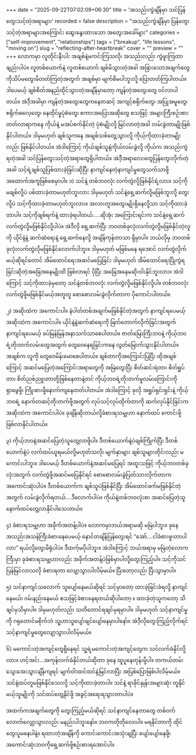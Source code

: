 +++
date = "2025-09-22T07:02:09+06:30"
title = 'အသည်းကွဲချိန်မှာ သင်ပြန်တွေးသင့်တဲ့အရာများ'
recorded = false
description = "အသည်းကွဲချိန်မှာ ပြန်တွေးသင့်တဲ့အရာများအကြောင်း ဆွေးနွေးထားသော အတွေးအခေါ်များ"
categories = ["self-improvement", "relationships"]
tags = ["breakup", "life lessons", "moving on"]
slug = "reflecting-after-heartbreak"
cover = ""
preview = ""
+++
လောကမှာ လူတိုင်းနီးပါး အချစ်နဲ့မကင်းကြသလို၊ အသည်းလည်း ကွဲဖူးကြတာချည်းပါပဲ။ လူတစ်ယောက်နဲ့ လူတစ်ယောက် ချစ်မိသွားတဲ့အခါ အခြားသောအချက်တွေကိုသိပ်မတွေးမိတတ်ကြတဲ့အတွက် အချစ်မှာ မျက်စိမပါဘူးလို့ ပြောတတ်ကြပါတယ်။ ဒါပေမယ့် ချစ်စိတ်အနည်ထိုင်သွားတဲ့အချိန်မှာတော့ ကျန်တဲ့အတွေးတွေ ဝင်လာပါတယ်။ အဲဒီ့အခါမှာ ကျန်တဲ့အတွေးတွေကနေတဆင့် အကျင့်စရိုက်တွေ၊ အပြုအမူတွေ၊ စရိုက်ဓလေ့တွေ၊ နေထိုင်မှုပုံစံတွေ၊ စကားအပြောအဆိုတွေ စသဖြင့် အများကြီးစဉ်းစားတတ်လာရာကနေ ကိုယ်နဲ့ မအပ်စက်နိုင်တဲ့ ပုံစံမျိုးလို့ မြင်လာတဲ့အခါ လမ်းခွဲတာမျိုးဖြစ်နိုင်ပါတယ်။ ဒါမှမဟုတ် ချစ်သူကနေ အချစ်သစ်တွေ့သွားလို့ ကိုယ့်ကိုထားခဲ့တာမျိုးလည်း ဖြစ်နိုင်ပါတယ်။ အဲဒါကြောင့် ကိုယ်ချစ်သူနဲ့ကိုယ်လမ်းခွဲလို့ ကိုယ်က အသည်းကွဲရတဲ့အခါ သင်ပြန်တွေးသင့်တဲ့အရာတွေရှိပါတယ်။ အဲဒီ့အရာလေးတွေပြန်တွေးလိုက်တဲ့အခါ သင့်ရဲ့ချစ်သူပြစ်ထားခဲ့ခြင်းဆိုပြီး နာကျင်နေတဲ့နာကျင်မှုတွေသက်သာဖို့အထောက်အကူဖြစ်စေမှာပါ။
၁) သင်နဲ့ တစ်ဘဝလုံး လက်တွဲလို့ဖြစ်နိုင်ရဲ့လား။
သင့်ကိုမချစ်လို့ပဲ ပစ်ထားခဲ့တာမဟုတ်ဘူးလား ဒါမှမဟုတ် သင်နဲ့ရှေ့ဆက်လို့မဖြစ်ဘူးလို့ တွေးလို့ပဲ သင့်ကိုထားခဲ့တာမဟုတ်ဘူးလား။ အလားတူအတွေးမျိုးရှိနေလို့သာ သင့်ကိုထားခဲ့တာပါ။ သင့်ကိုချစ်ရက်နဲ့ ထားခဲ့ရပါတယ်…..ဆိုအုံး အကြောင်းရင်းက သင်နဲ့ရှေ့ဆက်လက်တွဲလို့မဖြစ်နိုင်လို့ပါပဲ။ အဲဒီလို ရှေ့ဆက်ပြီး ဘဝတစ်ခုလုံးလက်တွဲလို့မဖြစ်နိုင်တဲ့လူကို ယိုင်နဲ့နဲ့ ဆက်ဆံရေးနဲ့ ရှေ့ဆက်နေလို့ အချိန်ကုန်တာသာ ရှိမှာပါ။ ဘယ်လိုမှ ဘဝတစ်ခုလုံးလက်တွဲလိုမဖြစ်နိုင်လောက်ပါဘူး။ ဒါမှမဟုတ် မဖြစ်မနေ ရအောင် လက်တွဲလိုက်မယ့်ဆိုရင်တောင် အိမ်ထောင်ရေးအဆင်မပြေခြင်း ဒါမှမဟုတ် အိမ်ထောင်ရေးပြိုကွဲရခြင်းဆိုတဲ့အခြေအနေမျိုးထိ ဖြစ်လာရင် ပိုပြီး အခြေအနေမဆိုးဝါးနိုင်ဘူးလား။ အဲဒါကြောင့် သင့်ကိုထားခဲ့မှတော့ သင်နဲ့တစ်ဘဝလုံး လက်တွဲလို့မဖြစ်နိုင်လို့ပါ။ တစ်ဘဝလုံးလက်တွဲဖို့မဖြစ်နိုင်မယ့်အတူတူ စောစောလမ်းခွဲလိုက်တာက ပိုကောင်းပါတယ်။

၂) အဆိုးထဲက အကောင်းပါ။
နံပါတ်တစ်အချက်မဖြစ်နိုင်တဲ့အတွက် နာကျင်ရပေမယ့် အဆိုးထဲက အကောင်းပါ။ ယိုင်နဲ့နဲ့ဆက်ဆံရေးကို ဖြတ်တောက်လိုက်ခြင်းအတွက် နာကျင်ရပေမယ့် ခပ်မြန်မြန်အနာသက်သာစေပါတယ်။ ဇာတ်မြောကြီးဘဝနဲ့ ကိုယ့်ဘဝရဲ့တိုးတက်လမ်းတွေအတွက် တွေဝေနေရခြင်းကနေ လွတ်မြောက်သွားနိုင်ပါတယ်။ အချစ်က လူကို တွေဝေမိန်းမောစေပါတယ်။ ချစ်တာကိုအကြောင်းပြပြီး ထိုအချစ်ကြောင့် အဆင်မပြေတဲ့အကြောင်းအရာတွေကို အမြဲတွေးပြီး စိတ်ဆင်းရဲတာ၊ စိတ်ရှုပ်တာ၊ စိတ်ညစ်ညူးတာတို့ဖြစ်နေတာနဲ့တင် ကိုယ့်ဘဝရဲ့တိုးတက်မှုလမ်းကြောင်းကို ရှာဖွေဖို့၊ ကြိုးစားဖို့နောက်ကျနေတတ်ပါတယ်။ အဲဒါကြောင့် ခုလို အရှုပ်ရှင်းရှင်းနဲ့ ကိုယ့်ဘဝရဲ့ နောက်တဆင့်တိုးတက်ဖို့အတွက် လုပ်သင့်လုပ်ထိုက်တာကို ဆက်လုပ်နိုင်ခြင်းက အဆိုးထဲက အကောင်းပါပဲ။ ခုချိန်ဆိုးတယ်လို့ခံစားရသမျှဟာ နောက်ထပ် ကောင်းဖို့ဖြစ်လာနိုင်ပါတယ်။

၃) ကိုယ့်ဘဝနဲ့အဆင်ပြေတဲ့သူတွေ့လာဖို့ပါ။
ဒီတစ်ယောက်နဲ့ပဲချစ်ကြိုက်ပြီး ဒီတစ်ယောက်နဲ့ပဲ လက်ထပ်ယူရမယ်လို့မဟုတ်သလို၊ မျက်နှာများ ချစ်သူများတိုင်းလည်း မကောင်းပါဘူး။ ဒါပေမယ့် ဒီတစ်ယောက်နဲ့အဆင်မပြေရင် အထူးသဖြင့် ကိုယ့်ဘဝတစ်ခုလုံးအတွက် လက်တွဲဖို့အဆင်မပြေနိုင်ရင် စောစောလမ်းခွဲပြတ်သားလိုက်တာက အကောင်းဆုံးပါပဲ။ ဒီတစ်ယောက်က ချစ်သူပဲဖြစ်နိုင်ပြီး အိမ်ထောင်ဖက်မဖြစ်နိုင်တဲ့အတွက် လမ်းခွဲလိုက်ရတယ်….ဒီလောက်ပါပဲ။ ကိုယ်နဲ့တစ်ဘဝလုံးစာ အဆင်ပြေတဲ့သူ နောက်ထပ်တွေ့လာနိုင်ပါသေးတယ်။

၄) ခံစားရသမျှဟာ အခိုက်အတန့်ပါပဲ။
လောကမှာဘယ်အရာမဆို မမြဲပါဘူး။ ခုနေ အသည်းအသန်ကြီးခံစားနေပေမယ့် နောင်တချိန်ပြန်တွေးရင် “အော်….ငါခံစားဖူးတာပါလား” ရယ်လို့တွေးမိရုံပါပဲ။ ဒီထက့်မပိုပါဘူး။ အဲဒါကြောင့် ဘယ်အရာမှ မမြဲတဲ့လောကကြီးမှာ ခုခံစားရသမျှဟာလည်း အခိုက်အတန့်ပဲဖြစ်မှာပါလို့တွေးကြည့်ပါ။ သင့်ကိုသင်ပြန်မြင်လာသလို ခံစားရတာ လျော့သွားပါလိမ့်မယ်။ ပြီးတော့လည်း ပြီးသွာမှာပါ။

၅) သင်နာကျင်သလောက် သူပျော်နေမယ်ဆိုရင်
သင့်မှာတော့ ထားခဲ့ခြင်းခံရလို့ နာကျင်နေမယ်၊ ဝမ်းနည်းနေမယ် စသဖြင့်ခံစားနေရတယ်ဆိုပါတော့ ။ ထားခဲ့တဲ့သူကတော့ သိချင်မှသိမှာပါ။ ဒါမှမဟုတ်လည်း သတိတောင်ရချင်မှရမှာပါ။ ဒါမှမဟုတ် သင့်နာကျင်မှုကို ဂရုတောင်မစိုက်ဘဲ သူ့ဟာသူပျော်ချင်ပျော်နေမှာပါနော်။ အဲဒီ့လိုတွေးကြည့်လိုက်ရင် သင့်နာကျင်မှုတွေလျော့သွားပါလိမ့်မယ်။

၆) မကောင်းတဲ့အကျင့်တွေရှိနေရင်
သူ့ရဲ့မကောင်းတဲ့အကျင့်တွေက သင်လက်ခံနိုင်လို့လား။ ဟင့်အင်း…အကုန်လက်ခံနိုင်တယ်ဆိုတာ ခုနေ ထူပူနေတုန်းမို့ပါ။ တကယ်တမ်းသွေးအေးသွားချိန်ကျရင် မျက်ဝါးထင်ထင်နဲ့မြင်လာပြီး အပြစ်ပြောဖြစ်ပါလိမ့်မယ်။ သင်နဲ့ထပ်တူမဖြစ်နိုင်သေးလို့ သင့်ကိုထားခဲ့တာပါ။ သင်နဲ့ ရာခိုင်နှုန်းအများဆုံး တူနိုင်မယ့်သူမျိုးကို သင်ထပ်တွေ့နိုင်ဖို့ အခွင့်အရေးရသွားတာပါပဲ။

အထက်ကအချက်တွေကို တွေးကြည့်မယ်ဆိုရင် သင်နာကျင်နေတာတွေ တစ်ဝက်လောက်လျှော့သွားလည်း မနည်းပါဘူးနော်။ ဘဝကတိုတိုလေးပါ။ မရနိုင်တာကို ထိုင်တွေးပူမနေပါနဲ့။ ရထားတဲ့အချိန်ကို ကောင်းကောင်းအသုံးချပြီး ပျော်ပျော်နေဖို့၊ အကောင်းဆုံးဘဝကိုရှေ့ဆက်ဖို့စဉ်းစားရအောင်ပါ။